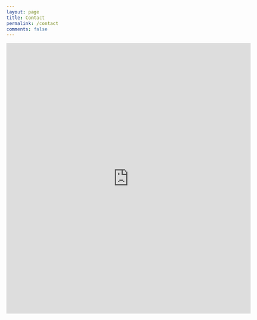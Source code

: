 ```yaml
---
layout: page
title: Contact
permalink: /contact
comments: false
---
```


<iframe src="https://docs.google.com/forms/d/e/1FAIpQLSe1KR6YqSVKqzt1mJ2-yfmoF6z5gQWRHG3xoCTgQfVynbWNbw/viewform?embedded=true" width="640" height="709" frameborder="0" marginheight="0" marginwidth="0">Loading…</iframe>